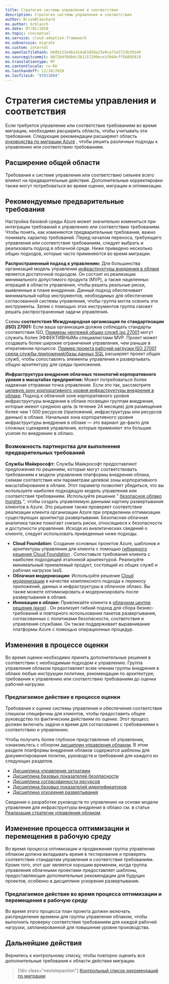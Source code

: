 ```yaml
---
title: Стратегия системы управления и соответствия
description: Стратегия системы управления и соответствия
author: BrianBlanchard
ms.author: brblanch
ms.date: 07/01/2020
ms.topic: conceptual
ms.service: cloud-adoption-framework
ms.subservice: migrate
ms.custom: internal
ms.openlocfilehash: bb8b123e4b1414a63d58a23e9ca71e5723b39149
ms.sourcegitcommit: b6f2b4f8db6c3b1157299ece1f044cff56895919
ms.translationtype: MT
ms.contentlocale: ru-RU
ms.lasthandoff: 12/10/2020
ms.locfileid: "97013694"
---
```

# <a name="governance-or-compliance-strategy"></a>Стратегия системы управления и соответствия

Если требуется управление или соответствие требованиям во время миграции, необходимо расширить область, чтобы учитывать эти требования. Следующие рекомендации расширяют область [руководства по миграции Azure](../azure-migration-guide/index.md) , чтобы решить различные подходы к управлению или соответствию требованиям.

## <a name="general-scope-expansion"></a>Расширение общей области

Требования к системе управления или соответствию сильнее всего влияют на предварительные действия. Дополнительные корректировки также могут потребоваться во время оценки, миграции и оптимизации.

## <a name="suggested-prerequisites"></a>Рекомендуемые предварительные требования

Настройка базовой среды Azure может значительно измениться при интеграции требований к управлению или соответствию требованиям. Чтобы понять, как изменяются предварительные требования, важно понимать характер требований. Перед началом переноса, требующего управления или соответствия требованиям, следует выбрать и реализовать подход в облачной среде. Ниже приведено несколько общих подходов, которые часто применяются во время миграции.

**Распространенный подход к управлению:** Для большинства организаций модель управления [инфраструктуры внедрения в облаке](../../govern/guides/index.md) является достаточной подходом. Он состоит из реализации минимального допустимого продукта (MVP), а также нацеленных итераций в области управления, чтобы решить реальные риски, выявленные в плане внедрения. Данный подход обеспечивает минимальный набор инструментов, необходимых для обеспечения согласованной системы управления, чтобы группа могла освоить эти инструменты. Затем с помощью этих инструментов группа сможет решать распространенные задачи управления.

Схемы **соответствия Международная организация по стандартизации (ISO) 27001:** Если ваша организация должна соблюдать стандарты соответствия ISO, [Примеры чертежей общих служб iso 27001](/azure/governance/blueprints/samples/iso27001-shared) могут служить более ЭФФЕКТИВНЫМи специалистами MVP. Проект может создавать более широкие ограничения управления, чем раньше в итеративном процессе. [Пример проекта рабочей нагрузки ISO 27001 среда службы приложений/базы данных SQL](/azure/governance/blueprints/samples/iso27001-ase-sql-workload) расширяет проект общих служб, чтобы сопоставлять элементы управления и развертывать общую архитектуру для среды приложения.

**Инфраструктура внедрения облачных технологий корпоративного уровня в масштабах предприятия:** Может потребоваться более надежная отправная точка управления. Если это так, рассмотрите [целевую зону корпоративного уровня инфраструктуры внедрения в облаке](../../ready/enterprise-scale/index.md). Подход к облачной зоне корпоративного уровня инфраструктуры внедрения в облаке посвящен группам внедрения, которые имеют среднюю цель (в течение 24 месяцев) для размещения более чем 1 000 ресурсов (приложений, инфраструктуры или ресурсов данных) в облаке. Начальная зона корпоративного уровня инфраструктуры внедрения в облаке — это вариант де-факто для сложных сценариев управления, которые применяют эти большие усилия по внедрению в облако.

### <a name="partnership-option-to-complete-prerequisites"></a>Возможность партнерства для выполнения предварительных требований

**Службы Майкрософт:** Службы Майкрософт предоставляют предложения по решениям, которые могут соответствовать требованиям к модели управления платформы внедрения облака, схемам соответствия или параметрам целевой зоны корпоративного масштабирования в облаке. Этот параметр позволяет убедиться, что вы используете наиболее подходящую модель управления или соответствия требованиям. Используйте решение " [безопасное облако Insights](https://download.microsoft.com/download/C/7/C/C7CEA89D-7BDB-4E08-B998-737C13107361/Secure_Cloud_Insights_Datasheet_EN_US.pdf) ", чтобы создать управляемую данными картину развертывания клиентов в Azure. Это решение также проверяет соответствие реализации клиента организации Azure при определении оптимизации существующих архитектур развертывания. Безопасная облачная аналитика также помогает снизить риски, относящиеся к безопасности и доступности управления. Исходя из аналитических сведений о клиенте, следует использовать приведенные ниже подходы.

- **Cloud Foundation:** Создание основных проектов Azure, шаблонов и архитектуры управления для клиента с помощью [гибридного решения Cloud Foundation](https://download.microsoft.com/download/D/8/7/D872DFD0-1C46-4145-95E4-B5EAB2958B96/Hybrid_Cloud_Foundation_Datasheet_EN_US.pdf) . Сопоставьте требования клиента с наиболее подходящей эталонной архитектурой. Реализуйте минимальный приемлемый продукт, состоящий из общих служб и рабочих нагрузок IaaS.
- **Облачная модернизации:** Используйте решение [Cloud модернизации](https://download.microsoft.com/download/3/7/3/373F90E3-8568-44F3-B096-CD9C1CD28AB7/Cloud_Modernization_Datasheet_EN_US.pdf) в качестве комплексного подхода к переносу приложений, данных и инфраструктуры в облачное облако. Вы также можете оптимизировать и модернизировать после развертывания в облаке.
- **Инновации в облаке:** Привлекайте клиента в [облачном центре решения (ккое)](https://download.microsoft.com/download/F/8/B/F8BBE4BD-E5F8-4DFB-82F7-C0A4E17051BB/Cloud_Center_of_Excellence_Datasheet_EN_US.pdf) . Он реализует гибкий подход для сбора бизнес-требований и повторного использования пакетов развертывания, согласованных с политиками безопасности, соответствия и управления службами. Он также поддерживает выравнивание платформы Azure с помощью операционных процедур.

## <a name="assess-process-changes"></a>Изменения в процессе оценки

Во время оценки необходимо принять дополнительные решения в соответствии с необходимым подходом к управлению. Группа управления облаком предоставляет всем членам группы внедрения в облаке любые инструкции политики, рекомендации по архитектуре, требования к управлению или соответствию требованиям до оценки рабочей нагрузки.

### <a name="suggested-action-during-the-assessment-process"></a>Предлагаемое действие в процессе оценки

Требования к оценке системы управления и обеспечения соответствия слишком специфичны для клиентов, чтобы предоставить общее руководство по фактическим действиям по оценке. Этот процесс должен включать задачи и время для согласования с требованиями к соответствию и управлению.

Чтобы получить более глубокое представление об управлении, ознакомьтесь с обзором [дисциплин управления облаком](../../govern/governance-disciplines.md). В этом разделе платформы внедрения облаков содержатся шаблоны для документирования политик, руководств и требований для каждого из следующих разделов.

- [Дисциплина управления затратами](../../govern/cost-management/template.md)
- [Дисциплина базовых показателей безопасности](../../govern/security-baseline/template.md)
- [Дисциплина согласованности ресурсов](../../govern/resource-consistency/template.md)
- [Дисциплина базовых показателей идентификаторов](../../govern/identity-baseline/template.md)
- [Дисциплина ускорения развертывания](../../govern/deployment-acceleration/template.md)

Сведения о разработке руководств по управлению на основе модели управления для инфраструктуры внедрения в облако см. в статье [Реализация стратегии управления облаком](../../govern/corporate-policy.md).

## <a name="optimize-and-promote-process-changes"></a>Изменение процесса оптимизации и перемещения в рабочую среду

Во время процесса оптимизации и продвижения группа управления облаком должна вкладывать время в тестирование и проверять соответствие стандартам управления и соответствия требованиям. Кроме того, этот шаг является хорошим временем, когда группа управления облачными проектами предоставляет шаблоны, предоставляющие дополнительные рекомендации для будущих проектов, особенно в дисциплине ускорения развертывания.

### <a name="suggested-action-during-the-optimize-and-promote-process"></a>Предлагаемое действие во время процесса оптимизации и перемещения в рабочую среду

Во время этого процесса план проекта должен включать распределение времени для группы управления облаком, чтобы выполнить проверку соответствия требованиям для каждой рабочей нагрузки, запланированной для повышения уровня производства.

## <a name="next-steps"></a>Дальнейшие действия

Вернитесь к контрольному списку, чтобы повторно оценить все дополнительные требования к области действия миграции.

> [!div class="nextstepaction"]
> [Контрольный список рекомендаций по миграции](./index.md)

